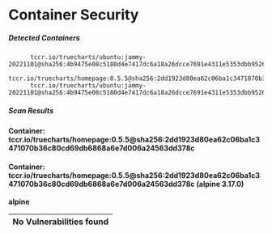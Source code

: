 # Container Security

##### Detected Containers

          tccr.io/truecharts/ubuntu:jammy-20221101@sha256:4b9475e08c5180d4e7417dc6a18a26dcce7691e4311e5353dbb952645c5ff43f
          tccr.io/truecharts/homepage:0.5.5@sha256:2dd1923d80ea62c06ba1c3471070b36c80cd69db6868a6e7d006a24563dd378c
          tccr.io/truecharts/ubuntu:jammy-20221101@sha256:4b9475e08c5180d4e7417dc6a18a26dcce7691e4311e5353dbb952645c5ff43f

##### Scan Results

**Container: tccr.io/truecharts/homepage:0.5.5@sha256:2dd1923d80ea62c06ba1c3471070b36c80cd69db6868a6e7d006a24563dd378c**

#### Container: tccr.io/truecharts/homepage:0.5.5@sha256:2dd1923d80ea62c06ba1c3471070b36c80cd69db6868a6e7d006a24563dd378c (alpine 3.17.0)
    

**alpine**

      
| No Vulnerabilities found         |
|:---------------------------------|

      

